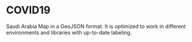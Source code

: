 # COVID19
Saudi Arabia Map in a GeoJSON format. It is optimized to work in different environments and libraries with up-to-date labeling.
